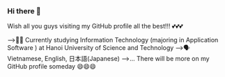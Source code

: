 ### Hi there 👋

<!--
**diepanhng0711/diepanhng0711** is a ✨ _special_ ✨ repository because its `README.md` (this file) appears on your GitHub profile.

Here are some ideas to get you started:

- 🔭 I’m currently working on ...
- 🌱 I’m currently learning ...
- 👯 I’m looking to collaborate on ...
- 🤔 I’m looking for help with ...
- 💬 Ask me about ...
- 📫 How to reach me: ...
- 😄 Pronouns: ...
- ⚡ Fun fact: ...
-->

Wish all you guys visiting my GitHub profile all the best!!! 💕💕💕

-->👨‍🎓 Currently studying Information Technology (majoring in Application Software <AS>) at Hanoi University of Science and Technology
-->🗣️ Vietnamese, English, 日本語(Japanese)
-->...
  There will be more on my GitHub profile someday 😄😄😄

